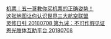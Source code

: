   
[机票｜五一哥教你买机票的正确姿势！](http://www.dianyue.me/archives/703/391024xwcghfro4j/)  
[这张地图让你认识世界三大航空联盟](http://www.dianyue.me/archives/591/gu4xcgiw5r6yuibi/)  
[灵修日引 20180708 第九诫：不可作假见证](http://www.dianyue.me/archives/189/rhz8hoz2nt4hbns2/)  
[恩光肢体互助平台 20180708](http://www.dianyue.me/archives/189/f6phj3oavpbszrnh/)